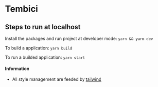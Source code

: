 # Tembici

## Steps to run at localhost

Install the packages and run project at developer mode:
`yarn && yarn dev`

To build a application:
`yarn build`

To run a builded application:
`yarn start`

#### Information

- All style management are feeded by [tailwind](https://tailwindcss.com/docs/installation)
